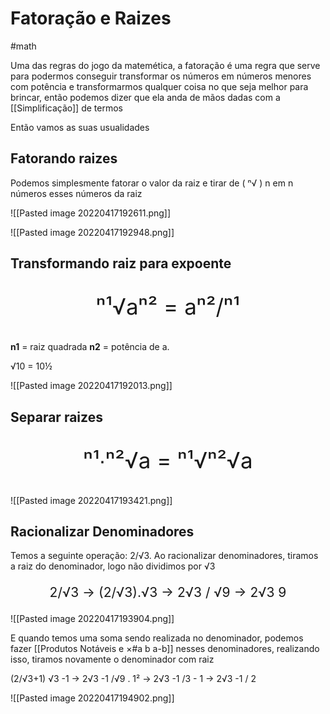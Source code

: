 # Fatoração e Raizes
#math 

Uma das regras do jogo da matemética, a fatoração é uma regra que serve para podermos conseguir transformar os números em números menores com potência e transformarmos qualquer coisa no que seja melhor para brincar, então podemos dizer que ela anda de mãos dadas com a [[Simplificação]] de termos

Então vamos as suas usualidades

## Fatorando raizes

Podemos simplesmente fatorar o valor da raiz e tirar de ( ⁿ√ )  n  em n números esses números da raiz

![[Pasted image 20220417192611.png]]

![[Pasted image 20220417192948.png]]

## Transformando raiz para expoente

<p style="font-size: 2.5em; text-align: center">ⁿ¹√aⁿ² = aⁿ²/ⁿ¹ </p>

**n1** =  raiz quadrada 
**n2** = potência de a.

√10 = 10½

![[Pasted image 20220417192013.png]]


## Separar raizes

<p style="font-size: 2.5em; text-align: center">ⁿ¹∙ⁿ²√a = ⁿ¹√ⁿ²√a </p>

 ![[Pasted image 20220417193421.png]]

## Racionalizar Denominadores

Temos a seguinte operação: 2/√3. Ao racionalizar denominadores, tiramos a raiz do denominador, logo não dividimos por √3
<p style="font-size: 1.5em; text-align: center">2/√3 -> (2/√3).√3 -> 2√3 / √9 -> 2√3 9</p>
![[Pasted image 20220417193904.png]]

E quando temos uma soma sendo realizada no denominador, podemos fazer [[Produtos Notáveis e ×#a b a-b]] nesses denominadores, realizando isso,  tiramos novamente o denominador com raiz

(2/√3+1) √3 -1 -> 2√3 -1 /√9 . 1²  -> 2√3 -1 /3 - 1  -> 2√3 -1 / 2 

![[Pasted image 20220417194902.png]]


